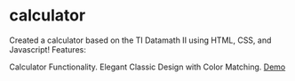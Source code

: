 # calculator

Created a calculator based on the TI Datamath II using HTML, CSS, and Javascript!
Features:

Calculator Functionality. Elegant Classic Design with Color Matching. 
[Demo](https://noviceprogrammer2.github.io/calculator/)
